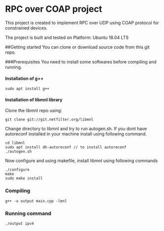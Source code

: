 # RPC over COAP project
This project is created to implement RPC over UDP using COAP protocol for constrained devices.

The project is built and tested on Platform: Ubuntu 18.04 LTS

##Getting started
	You can clone or download source code from this git repo.

###Prerequisites
You need to install some softwares before compiling and running.

#### Installation of g++
```
sudo apt install g++
```

#### Installation of libmnl library
Clone the libmnl repo using:
```
git clone git://git.netfilter.org/libmnl
```
Change directory to libmnl and try to run autogen.sh. If you dont have autoreconf installed in your machine install using following command.

```
cd libmnl
sudo apt install dh-autoreconf // to install autoreconf
./autogen.sh
```
Now configure and using makefile, install libmnl using following commands
```
./configure
make
sudo make install
```

### Compiling 
```
g++ -o output main.cpp -lmnl
```
### Running command
```
./output ipv4
```